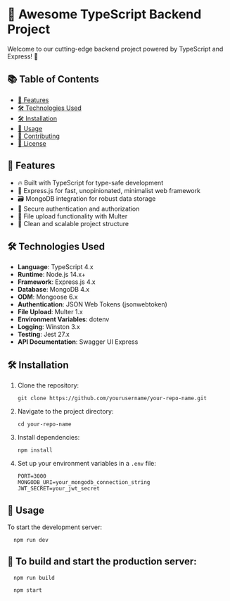 # 🚀 Awesome TypeScript Backend Project

Welcome to our cutting-edge backend project powered by TypeScript and Express! 🌟

## 📚 Table of Contents

- [🎯 Features](#features)
- [🛠️ Technologies Used](#technologies-used)
- [🛠️ Installation](#installation)
- [🚀 Usage](#usage)
- [🤝 Contributing](#contributing)
- [📄 License](#license)

## 🎯 Features

- 🔥 Built with TypeScript for type-safe development
- 🚄 Express.js for fast, unopinionated, minimalist web framework
- 🗃️ MongoDB integration for robust data storage
- 🔐 Secure authentication and authorization
- 📁 File upload functionality with Multer
- 🧹 Clean and scalable project structure

## 🛠️ Technologies Used

- **Language**: TypeScript 4.x
- **Runtime**: Node.js 14.x+
- **Framework**: Express.js 4.x
- **Database**: MongoDB 4.x
- **ODM**: Mongoose 6.x
- **Authentication**: JSON Web Tokens (jsonwebtoken)
- **File Upload**: Multer 1.x
- **Environment Variables**: dotenv
- **Logging**: Winston 3.x
- **Testing**: Jest 27.x
- **API Documentation**: Swagger UI Express

## 🛠️ Installation

1. Clone the repository:
   ```
   git clone https://github.com/yourusername/your-repo-name.git
   ```

2. Navigate to the project directory:
   ```
   cd your-repo-name
   ```

3. Install dependencies:
   ```
   npm install
   ```

4. Set up your environment variables in a `.env` file:
   ```
   PORT=3000
   MONGODB_URI=your_mongodb_connection_string
   JWT_SECRET=your_jwt_secret
   ```

## 🚀 Usage

To start the development server:
 ```
   npm run dev
   ```
## 🚀 To build and start the production server:
 ```
   npm run build
   ```
 ```
   npm start
   ```
